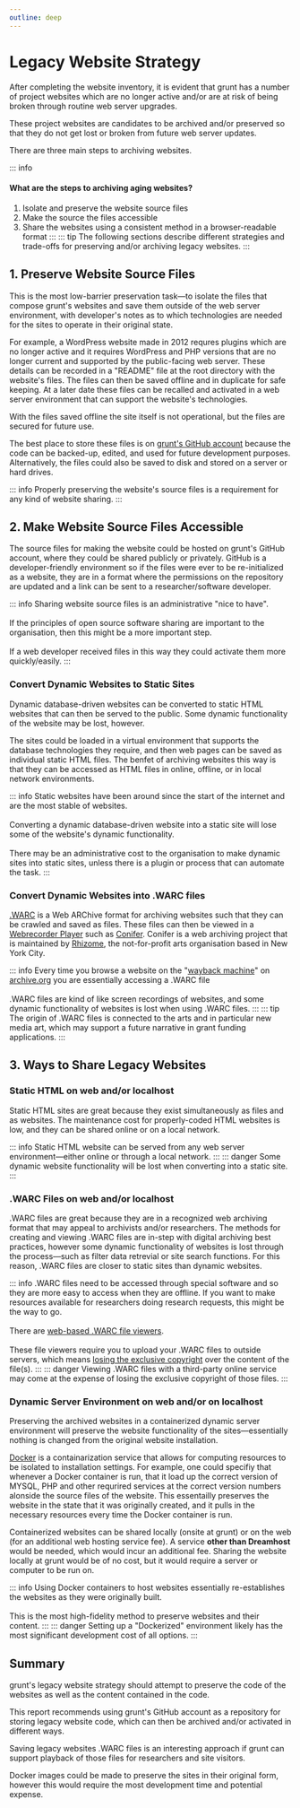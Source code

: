 ```yaml
---
outline: deep
---
```

# Legacy Website Strategy

After completing the website inventory, it is evident that grunt has a number of project websites which are no longer active and/or are at risk of being broken through routine web server upgrades. 

These project websites are candidates to be archived and/or preserved so that they do not get lost or broken from future web server updates. 

There are three main steps to archiving websites.

::: info
#### What are the steps to archiving aging websites?
1. Isolate and preserve the website source files<br>
2. Make the source the files accessible <br>
3. Share the websites using a consistent method in a browser-readable format
:::
::: tip
The following sections describe different strategies and trade-offs for preserving and/or archiving legacy websites.
:::

## 1. Preserve Website Source Files

This is the most low-barrier preservation task—to isolate the files that compose grunt's websites and save them outside of the web server environment, with developer's notes as to which technologies are needed for the sites to operate in their original state. 

For example, a WordPress website made in 2012 requres plugins which are no longer active and it requires WordPress and PHP versions that are no longer current and supported by the public-facing web server. These details can be recorded in a "README" file at the root directory with the website's files. The files can then be saved offline and in duplicate for safe keeping. At a later date these files can be recalled and activated in a web server environment that can support the website's technologies.

With the files saved offline the site itself is not operational, but the files are secured for future use.

The best place to store these files is on [grunt's GitHub account](https://github.com/grunt-gallery) because the code can be backed-up, edited, and used for future development purposes. Alternatively, the files could also be saved to disk and stored on a server or hard drives.

::: info
Properly preserving the website's source files is a requirement for any kind of website sharing.
:::

## 2. Make Website Source Files Accessible

The source files for making the website could be hosted on grunt's GitHub account, where they could be shared publicly or privately. GitHub is a developer-friendly environment so if the files were ever to be re-initialized as a website, they are in a format where the permissions on the repository are updated and a link can be sent to a researcher/software developer.

::: info
Sharing website source files is an administrative "nice to have". <br><br>
If the principles of open source software sharing are important to the organisation, then this might be a more important step.<br><br>
If a web developer received files in this way they could activate them more quickly/easily.
:::

### Convert Dynamic Websites to Static Sites

Dynamic database-driven websites can be converted to static HTML websites that can then be served to the public. Some dynamic functionality of the website may be lost, however.

The sites could be loaded in a virtual environment that supports the database technologies they require, and then web pages can be saved as individual static HTML files. The benfet of archiving websites this way is that they can be accessed as HTML files in online, offline, or in local network environments.

::: info
Static websites have been around since the start of the internet and are the most stable  of websites. <br><br>
Converting a dynamic database-driven website into a static site will lose some of the website's dynamic functionality.<br><br>
There may be an administrative cost to the organisation to make dynamic sites into static sites, unless there is a plugin or process that can automate the task.
:::

### Convert Dynamic Websites into .WARC files

[.WARC](https://en.wikipedia.org/wiki/WARC_(file_format)) is a Web ARChive format for archiving websites such that they can be crawled and saved as files. These files can then be viewed in a [Webrecorder Player](https://github.com/webrecorder/webrecorder-player/releases/tag/v1.5.0) such as [Conifer](https://conifer.rhizome.org/). Conifer is a web archiving project that is maintained by [Rhizome](https://en.wikipedia.org/wiki/Rhizome_(organization)), the not-for-profit arts organisation based in New York City.

::: info
Every time you browse a website on the "[wayback machine](https://archive.org/web/)" on [archive.org](https://archive.org/) you are essentially accessing a .WARC file<br><br>
.WARC files are kind of like screen recordings of websites, and some dynamic functionality of websites is lost when using .WARC files.
:::
::: tip
The origin of .WARC files is connected to the arts and in particular new media art, which may support a future narrative in grant funding applications.
:::

## 3. Ways to Share Legacy Websites

### Static HTML on web and/or localhost

Static HTML sites are great because they exist simultaneously as files and as websites. The maintenance cost for properly-coded HTML websites is low, and they can be shared online or on a local network.

::: info
Static HTML website can be served from any web server environment—either online or through a local network.
:::
::: danger
Some dynamic website functionality will be lost when converting into a static site.
:::

### .WARC Files on web and/or localhost

.WARC files are great because they are in a recognized web archiving format that may appeal to archivists and/or researchers. The methods for creating and viewing .WARC files are in-step with digital archiving best practices, however some dynamic functionality of websites is lost through the process—such as filter data retrevial or site search functions. For this reason, .WARC files are closer to static sites than dynamic websites.

::: info
.WARC files need to be accessed through special software and so they are more easy to access when they are offline. If you want to make resources available for researchers doing research requests, this might be the way to go. <br><br>
There are [web-based .WARC file viewers](https://conifer.rhizome.org/_faq). <br><br>These file viewers require you to upload your .WARC files to outside servers, which means [losing the exclusive copyright](https://conifer.rhizome.org/_policies) over the content of the file(s).
:::
::: danger
Viewing .WARC files with a third-party online service may come at the expense of losing the exclusive copyright of those files.
:::

### Dynamic Server Environment on web and/or on localhost

Preserving the archived websites in a containerized dynamic server environment will preserve the website functionality of the sites—essentially nothing is changed from the original website installation.

[Docker](https://www.docker.com/) is a containarization service that allows for computing resources to be isolated to installation settings. For example, one could specifiy that whenever a Docker container is run, that it load up the correct version of MYSQL, PHP and other requrired services at the correct version numbers alonside the source files of the website. This essentailly preserves the website in the state that it was originally created, and it pulls in the necessary resources every time the Docker container is run.

Containerized websites can be shared locally (onsite at grunt) or on the web (for an additional web hosting service fee). A service **other than Dreamhost** would be needed, which would incur an additional fee. Sharing the website locally at grunt would be of no cost, but it would require a server or computer to be run on.

::: info
Using Docker containers to host websites essentially re-establishes the websites as they were originally built. <br><br>This is the most high-fidelity method to preserve websites and their content. 
:::
::: danger
Setting up a "Dockerized" environment likely has the most significant development cost of all options.
:::

## Summary

grunt's legacy website strategy should attempt to preserve the code of the websites as well as the content contained in the code. 

This report recommends using grunt's GitHub account as a repository for storing legacy website code, which can then be archived and/or activated in different ways.

Saving legacy websites .WARC files is an interesting approach if grunt can support playback of those files for researchers and site visitors. 

Docker images could be made to preserve the sites in their original form, however this would require the most development time and potential expense.